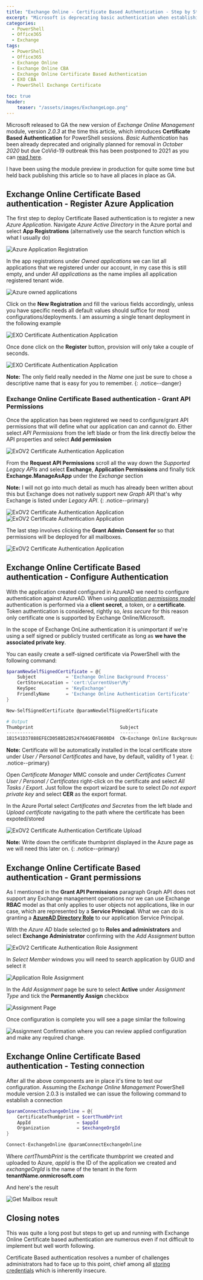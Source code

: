 ```yaml
---
title: "Exchange Online - Certificate Based Authentication - Step by Step"
excerpt: "Microsoft is deprecating basic authentication when establishing a connection to Exchange Online in favor of more secure Certificate Based Authentication (CBA). In this step by step article we will explore how to configure all the components from scratch"
categories:
  - PowerShell
  - Office365
  - Exchange
tags:
  - PowerShell
  - Office365
  - Exchange Online
  - Exchange Online CBA
  - Exchange Online Certificate Based Authentication
  - EXO CBA
  - PowerShell Exchange Certificate

toc: true
header:
    teaser: "/assets/images/ExchangeLogo.png"
---
```


Microsoft released to GA the new version of *Exchange Online Management* module, version *2.0.3* at the time this article, which introduces **Certificate Based Authentication** for PowerShell sessions. *Basic Authentication* has been already deprecated and originally planned for removal in *October 2020* but due CoVid-19 outbreak this has been postponed to 2021 as you can [read here](https://techcommunity.microsoft.com/t5/exchange-team-blog/basic-authentication-and-exchange-online-april-2020-update/ba-p/1275508).

I have been using the module preview in production for quite some time but held back publishing this article so to have all places in place as GA.

## Exchange Online Certificate Based authentication - Register Azure Application

The first step to deploy Certificate Based authentication is to register a new *Azure Application*. Navigate *Azure Active Directory* in the Azure portal and select **App Registrations** (alternatively use the search function which is what I usually do)

![Azure Application Registration](/assets/images/Azure_Application_Registration_Blade.png)

In the app registrations under *Owned applications* we can list all applications that we registered under our account, in my case this is still empty, and under *All applications* as the name implies all application registered tenant wide.

![Azure owned applications](/assets/images/Azure_Owned_Applications.png)

Click on the **New Registration** and fill the various fields accordingly, unless you have specific needs all default values should suffice for most configurations/deployments. I am assuming a single tenant deployment in the following example

![EXO Certificate Authentication Application](/assets/images/ExoV2_Registration.png)

Once done click on the **Register** button, provision will only take a couple of seconds.

![EXO Certificate Authentication Application](/assets/images/Azure_Application_Registration_Summary.png)

**Note:** The only field really needed in the *Name* one just be sure to chose a descriptive name that is easy for you to remember.
{: .notice--danger}

### Exchange Online Certificate Based authentication - Grant API Permissions

Once the application has been registered we need to configure/grant API permissions that will define what our application can and cannot do. Either select *API Permissions* from the left blade or from the link directly below the API properties and select **Add permission**

![ExOV2 Certificate Authentication Application](/assets/images/Configure_API_Permissions.png)

From the **Request API Permissions** scroll all the way down the *Supported Legacy APIs* and select **Exchange**, **Application Permissions** and finally tick **Exchange.ManageAsApp** under the *Exchange* section

**Note:** I will not go into much detail as much has already been written about this but Exchange does not natively support new *Graph* API that's why Exchange is listed under *Legacy API*.
{: .notice--primary}

![ExOV2 Certificate Authentication Application](/assets/images/Exchange_API_Permissions.png)
![ExOV2 Certificate Authentication Application](/assets/images/Exchange_API_Permissions._2.png)

The last step involves clicking the **Grant Admin Consent for <your tenant name>** so that permissions will be deployed for all mailboxes.

![ExOV2 Certificate Authentication Application](/assets/images/EXO_Grant_Admin_Consent.png)

## Exchange Online Certificate Based authentication - Configure Authentication

With the application created configured in AzureAD we need to configure authentication against AzureAD. When using *[application permissions model](https://en.wikipedia.org/wiki/Application_permissions)* authentication is performed via a **client secret**, a token, or a **certificate**. Token authentication is considered, rightly so, *less secure* for this reason only certificate one is supported by Exchange Online/Microsoft.

In the scope of Exchange OnLine authentication it is unimportant if we're using a self signed or publicly trusted certificate as long as **we have the associated private key**.

You can easily create a self-signed certificate via PowerShell with the following command:

```powershell
$paramNewSelfSignedCertificate = @{
    Subject           = 'Exchange Online Background Process'
    CertStoreLocation = 'cert:\CurrentUser\My'
    KeySpec           = 'KeyExchange'
    FriendlyName      = 'Exchange Online Authentication Certificate'
}

New-SelfSignedCertificate @paramNewSelfSignedCertificate

# Output
Thumbprint                                Subject
----------                                -------
1B1541D37888EFECD058B528524764G0EF8608D4  CN=Exchange Online Background Process
```

**Note:** Certificate will be automatically installed in the local certificate store under *User / Personal Certificates* and have, by default, validity of 1 year.
{: .notice--primary}

Open *Certificate Manager* MMC console and under *Certificates Current User / Personal / Certificates* right-click on the certificate and select *All Tasks / Export*. Just follow the export wizard be sure to select *Do not export private key* and select **CER** as the export format.

In the Azure Portal select *Certificates and Secretes* from the left blade and *Upload certificate* navigating to the path where the certificate has been expoted/stored

![ExOV2 Certificate Authentication Certificate Upload](/assets/images/Azure_Certificate_Upload.png)

**Note:** Write down the certificate thumbprint displayed in the Azure page as we will need this later on.
{: .notice--primary}

## Exchange Online Certificate Based authentication - Grant permissions

As I mentioned in the **Grant API Permissions** paragraph Graph API does not support any Exchange management operations nor we can use Exchange **RBAC** model as that only applies to user objects not applications, like in our case, which are represented by a **Service Principal**.
What we can do is granting a **[AzureAD Directory Role](https://docs.microsoft.com/en-us/azure/active-directory/users-groups-roles/directory-assign-admin-roles#exchange-service-administrator-permissions)** to our application Service Principal.

With the *Azure AD* blade selected go to **Roles and administrators** and select **Exchange Administrator** confirming with the *Add Assignment* button

![ExOV2 Certificate Authentication Role Assignment](/assets/images/Azure_Exchange_Admin_Role.png)

In *Select Member* windows you will need to search application by GUID and select it

![Application Role Assignment](/assets/images/Azure_Exchange_Assignment.png)

In the *Add Assignment* page be sure to select **Active** under *Assignment Type* and tick the **Permanently Assign** checkbox

![Assignment Page](/assets/images/Add_Assignment_Page.png)

Once configuration is complete you will see a page similar the following

![Assignment Confirmation](/assets/images/Azure_Assignment_Confirmation.png) where you can review applied configuration and make any required change.

## Exchange Online Certificate Based authentication - Testing connection

After all the above components are in place it's time to test our configuration. Assuming the *Exchange Online Management* PowerShell module version 2.0.3 is installed we can issue the following command to establish a connection

```powershell
$paramConnectExchangeOnline = @{
    CertificateThumbprint = $certThumbPrint
    AppId                 = $appId
    Organization          = $exchangeOrgId
}

Connect-ExchangeOnline @paramConnectExchangeOnline
```

Where *certThumbPrint* is the certificate thumbprint we created and uploaded to Azure, *appId* is the ID of the application we created and *exchangeOrgId* is the name of the tenant in the form **tenantName.onmicrosoft.com**

And here's the result

![Get Mailbox result](/assets/images/Exchange_Get_Mailbox.png)

## Closing notes

This was quite a long post but steps to get up and running with Exchange Online Certificate based authentication are numerous even if not difficult to implement but well worth following.

Certificate Based authentication resolves a number of challenges administrators had to face up to this point, chief among all [storing credentials](https://pscustomobject.github.io/powershell/howto/Store-Credentials-in-PowerShell-Script/) which is inherently insecure.
